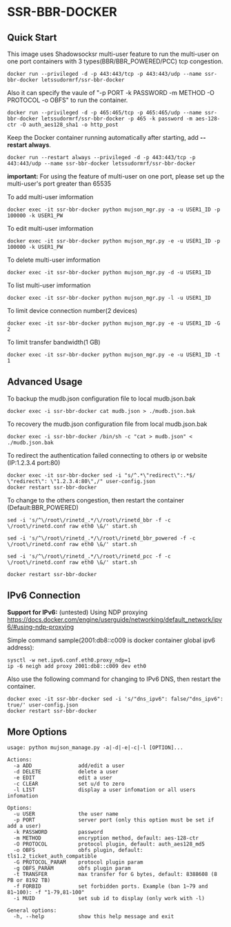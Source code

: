 SSR-BBR-DOCKER
==================

Quick Start
-----------

This image uses Shadowsocksr multi-user feature to run the multi-user on one port containers with 3 types(BBR/BBR_POWERED/PCC) tcp congestion.

    docker run --privileged -d -p 443:443/tcp -p 443:443/udp --name ssr-bbr-docker letssudormrf/ssr-bbr-docker

Also it can specify the vaule of "-p PORT -k PASSWORD -m METHOD -O PROTOCOL -o OBFS" to run the container.

    docker run --privileged -d -p 465:465/tcp -p 465:465/udp --name ssr-bbr-docker letssudormrf/ssr-bbr-docker -p 465 -k password -m aes-128-ctr -O auth_aes128_sha1 -o http_post

Keep the Docker container running automatically after starting, add **--restart always**.

    docker run --restart always --privileged -d -p 443:443/tcp -p 443:443/udp --name ssr-bbr-docker letssudormrf/ssr-bbr-docker

**important:** For using the feature of multi-user on one port, please set up the multi-user's port greater than 65535

To add multi-user imformation

    docker exec -it ssr-bbr-docker python mujson_mgr.py -a -u USER1_ID -p 100000 -k USER1_PW

To edit multi-user imformation

    docker exec -it ssr-bbr-docker python mujson_mgr.py -e -u USER1_ID -p 100000 -k USER1_PW

To delete multi-user imformation

    docker exec -it ssr-bbr-docker python mujson_mgr.py -d -u USER1_ID

To list multi-user imformation

    docker exec -it ssr-bbr-docker python mujson_mgr.py -l -u USER1_ID

To limit device connection number(2 devices)

    docker exec -it ssr-bbr-docker python mujson_mgr.py -e -u USER1_ID -G 2

To limit transfer bandwidth(1 GB)

    docker exec -it ssr-bbr-docker python mujson_mgr.py -e -u USER1_ID -t 1 

Advanced Usage 
-----------

To backup the mudb.json configuration file to local mudb.json.bak

    docker exec -i ssr-bbr-docker cat mudb.json > ./mudb.json.bak

To recovery the mudb.json configuration file from local mudb.json.bak

    docker exec -i ssr-bbr-docker /bin/sh -c "cat > mudb.json" < ./mudb.json.bak 

To redirect the authentication failed connecting to others ip or website (IP:1.2.3.4 port:80)

    docker exec -it ssr-bbr-docker sed -i "s/^.*\"redirect\":.*$/    \"redirect\": \"1.2.3.4:80\",/" user-config.json
    docker restart ssr-bbr-docker

To change to the others congestion, then restart the container (Default:BBR_POWERED)

    sed -i 's/^\/root\/rinetd_.*/\/root\/rinetd_bbr -f -c \/root\/rinetd.conf raw eth0 \&/' start.sh
    
    sed -i 's/^\/root\/rinetd_.*/\/root\/rinetd_bbr_powered -f -c \/root\/rinetd.conf raw eth0 \&/' start.sh
    
    sed -i 's/^\/root\/rinetd_.*/\/root\/rinetd_pcc -f -c \/root\/rinetd.conf raw eth0 \&/' start.sh
    
    docker restart ssr-bbr-docker

IPv6 Connection
-----------
**Support for IPv6:** (untested)
Using NDP proxying
<https://docs.docker.com/engine/userguide/networking/default_network/ipv6/#using-ndp-proxying>

Simple command sample(2001:db8::c009 is docker container global ipv6 address):
   
    sysctl -w net.ipv6.conf.eth0.proxy_ndp=1
    ip -6 neigh add proxy 2001:db8::c009 dev eth0

Also use the following command for changing to IPv6 DNS, then restart the container.

    docker exec -it ssr-bbr-docker sed -i 's/"dns_ipv6": false/"dns_ipv6": true/' user-config.json
    docker restart ssr-bbr-docker

More Options
-----------

```
usage: python mujson_manage.py -a|-d|-e|-c|-l [OPTION]...

Actions:
  -a ADD               add/edit a user
  -d DELETE            delete a user
  -e EDIT              edit a user
  -c CLEAR             set u/d to zero
  -l LIST              display a user infomation or all users infomation

Options:
  -u USER              the user name
  -p PORT              server port (only this option must be set if add a user)
  -k PASSWORD          password
  -m METHOD            encryption method, default: aes-128-ctr
  -O PROTOCOL          protocol plugin, default: auth_aes128_md5
  -o OBFS              obfs plugin, default: tls1.2_ticket_auth_compatible
  -G PROTOCOL_PARAM    protocol plugin param
  -g OBFS_PARAM        obfs plugin param
  -t TRANSFER          max transfer for G bytes, default: 8388608 (8 PB or 8192 TB)
  -f FORBID            set forbidden ports. Example (ban 1~79 and 81~100): -f "1-79,81-100"
  -i MUID              set sub id to display (only work with -l)

General options:
  -h, --help           show this help message and exit
```
